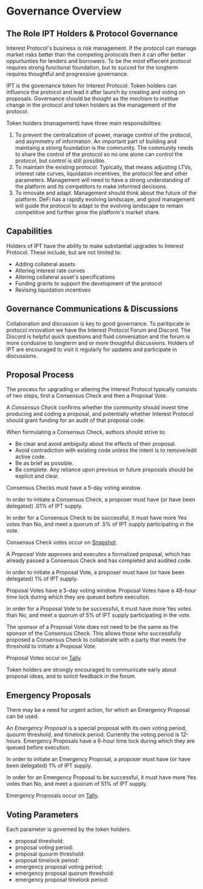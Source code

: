 # Governance Overview

## The Role IPT Holders & Protocol Governance 
Interest Protocol's business is risk management. If the protocol can manage market risks better than the competing protocols then it can offer better oppurtunties for lenders and borrowers. To be the most effiecent protocol requires strong functional foundation, but to succed for the longterm requires thoughtful and progressive governance. 

IPT is the governance token for Interest Protocol. Token holders can influence the protocol and lead it after launch by creating and voting on proposals. Governance should be thought as the mechism to institue change in the protocol and token holders as the management of the protocol.  

Token holders (management) have three main responsibilities: 
1. To prevent the centralization of power, manage control of the protocol, and asymmetry of information. An important part of building and maintaing a strong foundation is the community. The community needs to share the control of the protocol so no one alone can control the protocol, but control is still possible.
2. To maintain the existing protocol. Typically, that means adjusting LTVs, interest rate curves, liquidation incentives, the protocol fee and other parameters. Management will need to have a strong understanding of the platform and its competitors to make informed decisions.
3. To innovate and adapt. Management should think about the future of the platform. DeFi has a rapidly evolving landscape, and good management will guide the protocol to adapt to the evolving landscape to remain competitive and further grow the platform's market share. 

## Capabilities

Holders of IPT have the ability to make substantial upgrades to Interest Protocol. These include, but are not limited to:

- Adding collateral assets
- Altering interest rate curves
- Altering collateral asset's specifications
- Funding grants to support the development of the protocol
- Revising liquidation incentives

## Governance Communications & Discussions
Collaboration and discussion is key to good governance. To paritipcate in protocol innovation we have the Interest Protocol Forum and Discord. The Discord is helpful quick questions and fluid conversation and the forum is more condusive to longterm and or more thoughful discussions. Holders of IPT are encouraged to visit it regularly for updates and participate in discussions.

## Proposal Process
The process for upgrading or altering the Interest Protocol typically consists of two steps, first a Consensus Check and then a Proposal Vote.

A *Consensus Check* confirms whether the community should invest time producing and coding a proposal, and potentially whether Interest Protocol should grant funding for an audit of that proposal code.

When formulating a Consensus Check, authors should strive to:

- Be clear and avoid ambiguity about the effects of their proposal.
- Avoid contradiction with existing code unless the intent is to remove/edit active code.
- Be as brief as possible.
- Be complete. Any reliance upon previous or future proposals should be explicit and clear.

Consensus Checks must have a 5-day voting window.

In order to initiate a Consensus Check, a proposer must have (or have been delegated) .01% of IPT supply.

In order for a Consensus Check to be successful, it must have more Yes votes than No, and meet a quorum of .5% of IPT supply participating in the vote.

Consensus Check votes occur on [Snapshot](https://snapshot.org/#/).

A *Proposal Vote* approves and executes a formalized proposal, which has already passed a Consensus Check and has completed and audited code.

In order to initiate a Proposal Vote, a proposer must have (or have been delegated) 1% of IPT supply.

Proposal Votes have a 5-day voting window. Proposal Votes have a 48-hour time lock during which they are queued before execution.

In order for a Proposal Vote to be successful, it must have more Yes votes than No, and meet a quorum of 5% of IPT supply participating in the vote.

The sponsor of a Proposal Vote does not need to be the same as the sponsor of the Consensus Check. This allows those who successfully proposed a Consensus Check to collaborate with a party that meets the threshold to initiate a Proposal Vote.

Proposal Votes occur on [Tally](https://www.tally.xyz).

Token holders are strongly encouraged to communicate early about proposal ideas, and to solicit feedback in the forum. 

## Emergency Proposals
There may be a need for urgent action, for which an Emergency Proposal can be used.

An *Emergency Proposal* is a special proposal with its own voting period, quourm threshold, and timelock period. Currently the voting period is 12-hours. Emergency Proposals have a 6-hour time lock during which they are queued before execution.

In order to initiate an Emergency Proposal, a proposer must have (or have been delegated) 1% of IPT supply.

In order for an Emergency Proposal to be successful, it must have more Yes votes than No, and meet a quorum of 51% of IPT supply.

Emergency Proposals occur on [Tally](https://www.tally.xyz).

## Voting Parameters
Each parameter is governed by the token holders.
* proposal threshold:
* proposal voting period:
* proposal quourm threshold:
* proposal timelock period:
* emergency proposal voting period:
* emergency proposal quorum threshold:
* emergency proposal timelock period:
